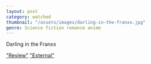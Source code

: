 ```yaml
---
layout: post
category: watched
thumbnail: "/assets/images/darling-in-the-franxx.jpg"
genre: Science fiction romance anime
---
```

Darling in the Franxx

["Review"](https://www.dlvjose.com/)
["External"](https://www.dlvjose.com/)